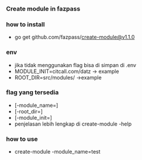 ### Create module in fazpass

### how to install
- go get github.com/fazpass/create-module@v1.1.0

### env
- jika tidak menggunakan flag bisa di simpan di .env
- MODULE_INIT=citcall.com/datz -> example
- ROOT_DIR=src/modules/ ->example

### flag yang tersedia
- [-module_name=]
- [-root_dir=]
- [-module_init=]
- penjelasan lebih lengkap di create-module -help

### how to use
- create-module -module_name=test
